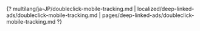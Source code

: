 {? multilang/ja-JP/doubleclick-mobile-tracking.md | localized/deep-linked-ads/doubleclick-mobile-tracking.md | pages/deep-linked-ads/doubleclick-mobile-tracking.md ?}
